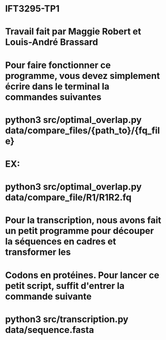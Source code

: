 # IFT3295-TP1

# Travail fait par Maggie Robert et Louis-André Brassard  

# Pour faire fonctionner ce programme, vous devez simplement écrire dans le terminal la commandes suivantes 

# python3 src/optimal_overlap.py data/compare_files/{path_to}/{fq_file}
# EX: 
# python3 src/optimal_overlap.py data/compare_file/R1/R1R2.fq

# Pour la transcription, nous avons fait un petit programme pour découper la séquences en cadres et transformer les 
# Codons en protéines. Pour lancer ce petit script, suffit d'entrer la commande suivante

# python3 src/transcription.py data/sequence.fasta 
